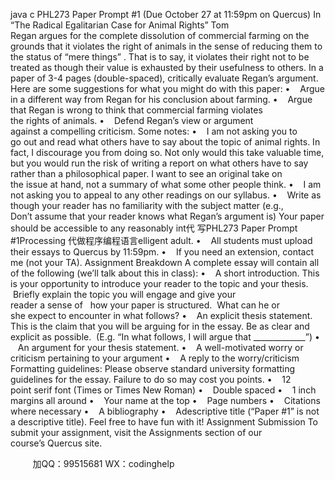 java c
PHL273
Paper Prompt #1 (Due October 27 at 11:59pm on Quercus) 
In “The Radical Egalitarian Case for Animal Rights” Tom Regan argues for the complete dissolution of commercial farming on the grounds that it violates the right of animals in the sense of reducing them to the status of “mere things” . That is to say, it violates their right not to be treated as though their value is exhausted by their usefulness to others.
In a paper of 3-4 pages (double-spaced), critically evaluate Regan’s argument. 
Here are some suggestions for what you might do with this paper:
•    Argue in a different way from Regan for his conclusion about farming.
•    Argue that Regan is wrong to think that commercial farming violates the rights of animals.
•    Defend Regan’s view or argument against a compelling criticism.
Some notes: 
•    I am not asking you to go out and read what others have to say about the topic of animal rights. In fact, I discourage you from doing so. Not only would this take valuable time, but you would run the risk of writing a report on what others have to say rather than a philosophical paper. I want to see an original take on the issue at hand, not a summary of what some other people think. 
•    I am not asking you to appeal to any other readings on our syllabus.
•    Write as though your reader has no familiarity with the subject matter (e.g., Don’t assume that your reader knows what Regan’s argument is) Your paper should be accessible to any reasonably int代 写PHL273 Paper Prompt #1Processing
代做程序编程语言elligent adult.
•    All students must upload their essays to Quercus by 11:59pm.
•    If you need an extension, contact me (not your TA).
Assignment Breakdown 
A complete essay will contain all of the following (we’ll talk about this in class):
•    A short introduction. This is your opportunity to introduce your reader to the topic and your thesis.  Briefly explain the topic you will engage and give your reader a sense of   how your paper is structured.  What can he or she expect to encounter in what follows?
•    An explicit thesis statement. This is the claim that you will be arguing for in the essay. Be as clear and explicit as possible.  (E.g. “In what follows, I will argue that
_____________”)
•    An argument for your thesis statement.
•    A well-motivated worry or criticism pertaining to your argument
•    A reply to the worry/criticism
Formatting guidelines: 
Please observe standard university formatting guidelines for the essay. Failure to do so may cost you points.
•    12 point serif font (Times or Times New Roman)
•    Double spaced
•    1 inch margins all around
•    Your name at the top
•    Page numbers
•    Citations where necessary
•    A bibliography
•    Adescriptive title (“Paper #1” is not a descriptive title). Feel free to have fun with it!
Assignment Submission 
To submit your assignment, visit the Assignments section of our course’s Quercus site.





         
加QQ：99515681  WX：codinghelp
